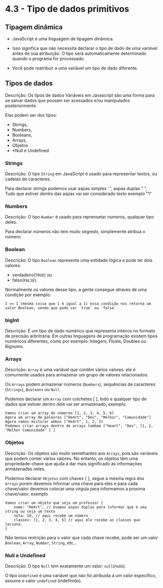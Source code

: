 # 4.3 - Tipo de dados primitivos

## Tipagem dinâmica

- JavaScript é uma linguagem de tipagem dinâmica.

- Isso significa que não necessita declarar o tipo de dado de uma variável antes de sua atribuição. O tipo será automaticamente determinado quando o programa for processado.

- Você pode reatribuir a uma variável um tipo de dado diferente.

## Tipos de dados

Descrição: Os tipos de dados Variáveis em Javascript são uma forma para se salvar dados que possam ser acessados e/ou manipulados posteriormente.

Elas podem ser dos tipos:

- Strings,
- Numbers,
- Booleans,
- Arrays,
- Objetos
- *Null e Undefined


### Strings

Descrição: O tipo `String` em JavaScript é usado para representar textos, ou cadeias de caracteres.

Para declarar strings podemos usar aspas simples ' ', aspas duplas " ", Tudo que estiver dentro das aspas vai ser considerado texto exemplo "1"



### Numbers

Descrição: O tipo `Number` é usado para reprensetar numeros, qualquer tipo deles.

Para declarar números não tem muito segredo, simplemente atribua o número.

### Boolean

Descrição: O tipo `Boolean` representa uma entidade lógica e pode ter dois valores:

- verdadeiro(`TRUE`) ou
- falso(`FALSE`).

Normalmente os valores desse tipo, a gente consegue atraves de uma condição por exemplo:

    1 == 1 (mesma coisa que 1 é igual a 1) essa condição nos retorna um valor Boolean, sendo que pode ser `true` ou `false`

### bigInt

Descrição: É um tipo de dado numérico que representa inteiros no formato de precisão arbritrária. Em outras linguagens de programação existem tipos numéricos diferentes, como por exemplo: Integers, Floats, Doubles ou Bignums.

###

### Arrays

Descrição: `Array` é uma variável ​​que contêm vários valores. ele é comumente usados ​​para armazenar um grupo de valores relacionados.

Os `Arrays` podem armazenar números (`Numbers`), sequências de caracteres (`Strings`), `Booleans` ou `Null`.

Podemos declarar um `Array` com colchetes [ ], todo e qualquer tipo de dados que estiver dentro dele vai ser armazenado, exemplo:

    Vamos criar um array de números [1, 2, 3, 4, 5, 6]
    Agora um array de palavras ["He4rt", "Dev", "Melhor", "Comunidade"]
    Agora vamos misturar ambos ["He4rt", 1, 2, 3]
    Podemos criar arrays dentro de arrays tambem ["Heart", "Dev", [1, 2, "Melhor Comunidade" ] ]

### Objetos

Descrição: Os objetos são muito semelhantes aos `Arrays`, pois são variáveis ​​que podem conter vários valores.
No entanto, os objetos têm uma propriedade-chave que ajuda a dar mais significado às informações armazenadas neles.

Podemos declarar `Objetos` com chaves { }, segue a mesma regra dos `Arrays` porem devemos informar uma chave para eles e para cada chave/valor devemos colocar uma virgula para informamos a proxima chave/valor, exemplo

    Vamos criar um objeto que seja um professor {
        nome: "He4rt", // Usamos aspas duplas para informar que é uma string ou seja um texto
        nota: 10, // aqui recebe um número
        classes: [1, 2, 3, 4, 5] // aqui ele recebe as classes que leciona.
    }

Não temos restrição para o valor que cada chave recebe, pode ser um valor `Boolean`, `Array`, `Number`, `String`, etc...

### Null e Undefined

Descrição: O tipo `Null` tem exatamente um valor: `null`(nulo).

O tipo `Undefined` é uma variável que não foi atribuída a um valor específico, assume o valor `undefined` (indefinido).
